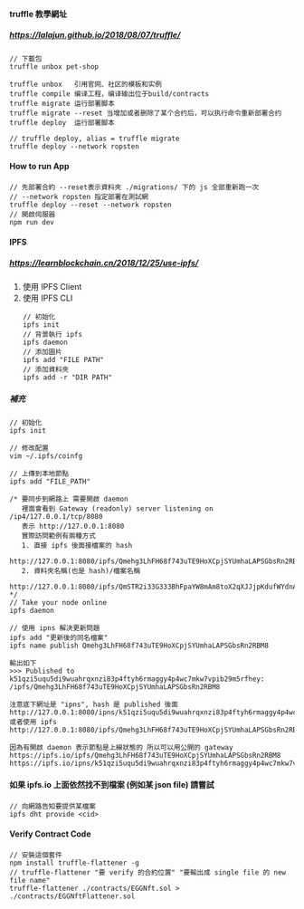 #### truffle 教學網址
##### https://lalajun.github.io/2018/08/07/truffle/

```
// 下載包
truffle unbox pet-shop
```


```
truffle unbox	引用官网、社区的模板和实例
truffle compile	编译工程，编译输出位于build/contracts
truffle migrate	运行部署脚本
truffle migrate --reset	当增加或者删除了某个合约后，可以执行命令重新部署合约
truffle deploy	运行部署脚本

// truffle deploy, alias = truffle migrate
truffle deploy --network ropsten
```


#### How to run App

```
// 先部署合約 --reset表示資料夾 ./migrations/ 下的 js 全部重新跑一次
// --network ropsten 指定部署在測試網
truffle deploy --reset --network ropsten
// 開啟伺服器
npm run dev
```


#### IPFS
##### https://learnblockchain.cn/2018/12/25/use-ipfs/
1. 使用 IPFS Client
2. 使用 IPFS CLI
    ```
    // 初始化
    ipfs init 
    // 背景執行 ipfs
    ipfs daemon
    // 添加圖片
    ipfs add "FILE PATH"
    // 添加資料夾
    ipfs add -r "DIR PATH"
    ```

##### 補充

```
// 初始化
ipfs init 

// 修改配置
vim ~/.ipfs/coinfg

// 上傳到本地節點
ipfs add "FILE_PATH"

/* 要同步到網路上 需要開啟 daemon
   裡面會看到 Gateway (readonly) server listening on /ip4/127.0.0.1/tcp/8080
   表示 http://127.0.0.1:8080
   實際訪問範例有兩種方式
   1. 直接 ipfs 後面接檔案的 hash
   http://127.0.0.1:8080/ipfs/Qmehg3LhFH68f743uTE9HoXCpjSYUmhaLAPSGbsRn2RBM8
   2. 資料夾名稱(也是 hash)/檔案名稱
   http://127.0.0.1:8080/ipfs/QmSTR2i33G333BhFpaYW8mAm8toX2qXJJjpKdufWYdnAxD/boxer.jpeg
*/
// Take your node online
ipfs daemon

// 使用 ipns 解決更新問題
ipfs add "更新後的同名檔案"
ipfs name publish Qmehg3LhFH68f743uTE9HoXCpjSYUmhaLAPSGbsRn2RBM8

輸出如下
>>> Published to k51qzi5uqu5di9wuahrqxnzi83p4ftyh6rmaggy4p4wc7mkw7vpib29m5rfhey: /ipfs/Qmehg3LhFH68f743uTE9HoXCpjSYUmhaLAPSGbsRn2RBM8

注意底下網址是 "ipns", hash 是 published 後面
http://127.0.0.1:8080/ipns/k51qzi5uqu5di9wuahrqxnzi83p4ftyh6rmaggy4p4wc7mkw7vpib29m5rfhey
或者使用 ipfs
http://127.0.0.1:8080/ipfs/Qmehg3LhFH68f743uTE9HoXCpjSYUmhaLAPSGbsRn2RBM8

因為有開啟 daemon 表示節點是上線狀態的 所以可以用公開的 gateway
https://ipfs.io/ipfs/Qmehg3LhFH68f743uTE9HoXCpjSYUmhaLAPSGbsRn2RBM8
https://ipfs.io/ipns/k51qzi5uqu5di9wuahrqxnzi83p4ftyh6rmaggy4p4wc7mkw7vpib29m5rfhey
```

#### 如果 ipfs.io 上面依然找不到檔案 (例如某 json file) 請嘗試

```
// 向網路告知要提供某檔案
ipfs dht provide <cid>
```




#### Verify Contract Code

```
// 安裝這個套件
npm install truffle-flattener -g
// truffle-flattener "要 verify 的合約位置" "要輸出成 single file 的 new file name"
truffle-flattener ./contracts/EGGNft.sol > ./contracts/EGGNftFlattener.sol
```
